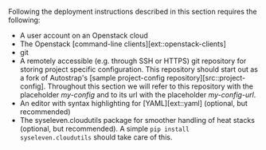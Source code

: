 Following the deployment instructions described in this section requires the following:

* A user account on an Openstack cloud
* The Openstack [command-line clients][ext::openstack-clients]
* git
* A remotely accessible (e.g. through SSH or HTTPS) git repository for storing
  project specific configuration. This repository should start out as a fork of
  Autostrap's [sample project-config repository][src::project-config]. Throughout this section we will
  refer to this repository with the placeholder _my-config_ and to its url with
  the placeholder _my-config-url_.
* An editor with syntax highlighting for [YAML][ext::yaml] (optional, but recommended)
* The syseleven.cloudutils package for smoother handling of heat stacks
  (optional, but recommended). A simple `pip install syseleven.cloudutils`
  should take care of this.
